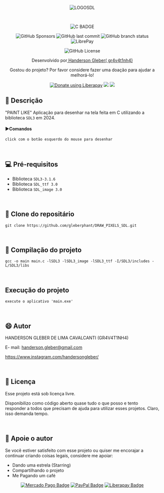 <div  align="center">

![LOGOSDL](https://www.libsdl.org/media/SDL_logo.png)

<br>

![C BADGE](https://img.shields.io/badge/c-blue?logo=c)

![GitHub Sponsors](https://img.shields.io/github/sponsors/gleberphant)
![GitHub last commit](https://img.shields.io/github/last-commit/gleberphant/DRAW_PIXELS_SDL)
![GitHub branch status](https://img.shields.io/github/checks-status/gleberphant/DRAW_PIXELS_SDL/master)
![LibrePay](https://img.shields.io/liberapay/receives/gleberphant.svg?logo=liberapay)

![GitHub License](https://img.shields.io/github/license/gleberphant/DRAW_PIXELS_SDL)

Desenvolvido por<a href=biolivre.com.br/handersongleber> Handerson Gleber( gr4v4t1nh4) </a>


Gostou do projeto? Por favor considere fazer uma doação para ajudar a melhorá-lo!

<a href="https://liberapay.com/gleberphant/donate"><img alt="Donate using Liberapay" src="https://img.shields.io/badge/Liberapay-F6C915?logo=liberapay&logoColor=000&style=flat"></a>
<a href="http://link.mercadopago.com.br/handersongleber" ><img src="https://img.shields.io/badge/Mercado%20Pago-00B1EA?logo=mercadopago&logoColor=fff&style=flat"></a>
<a href="https://www.paypal.com/donate/?business=GZCPGEVTCZ8VW&no_recurring=0&currency_code=USD" ><img src="https://img.shields.io/badge/PayPal-003087?logo=paypal&logoColor=fff&style=flat"></a>


</div>



## 🐙 Descrição

"PAINT LIKE"
Aplicação para desenhar na tela feita em C utilizando a biblioteca  `SDL3` em 2024. 



#### ▶️Comandos

```
click com o botão esquerdo do mouse para desenhar
```

<br>

## 💻 Pré-requisitos

- Biblioteca `SDL3-3.1.6`
- Biblioteca `SDL_ttf 3.0` 
- Biblioteca `SDL_image 3.0`  



<br>

## 🚀 Clone do repositário

```
git clone https://github.com/gleberphant/DRAW_PIXELS_SDL.git
```

<br>

##  💾 Compilação do projeto

```
gcc -o main main.c -lSDL3 -lSDL3_image -lSDL3_ttf -I/SDL3/includes -L/SDL3/libs
```

<br>

##   Execução do projeto


```
execute o aplicativo 'main.exe'
```


<br>


## 😄 Autor

HANDERSON GLEBER DE LIMA CAVALCANTI (GR4V4T1NH4)

E- mail:  handerson.gleber@gmail.com

https://www.instagram.com/handersongleber/

<br>

## 📝 Licença

Esse projeto está sob licença livre. 

Disponibilizo como código aberto quase tudo o que posso e tento responder a todos que precisam de ajuda para utilizar esses projetos. Claro, isso demanda tempo. 

<br>

## 🤝 Apoie o autor

Se você estiver satisfeito com esse projeto ou  quiser me encorajar a continuar criando coisas legais, considere me apoiar:

- Dando uma estrela (Starring) 
- Compartilhando o projeto 
- Me Pagando um café  


<div align=center>

[![Mercado Pago Badge](https://img.shields.io/badge/Mercado%20Pago-00B1EA?logo=mercadopago&logoColor=fff&style=flat)]("http://link.mercadopago.com.br/handersongleber") 
[![PayPal Badge](https://img.shields.io/badge/PayPal-003087?logo=paypal&logoColor=fff&style=flat)]("https://www.paypal.com/donate/?business=GZCPGEVTCZ8VW&no_recurring=0&currency_code=USD")
[![Liberapay Badge](https://img.shields.io/badge/Liberapay-F6C915?logo=liberapay&logoColor=000&style=flat)](https://liberapay.com/gleberphant/donate)

</div>

